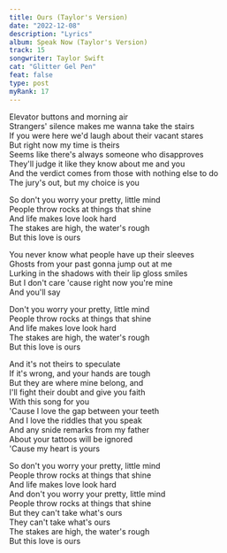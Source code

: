 ```yaml
---
title: Ours (Taylor's Version)
date: "2022-12-08"
description: "Lyrics"
album: Speak Now (Taylor's Version)
track: 15
songwriter: Taylor Swift
cat: "Glitter Gel Pen"
feat: false
type: post
myRank: 17
---
```


<p className="verse-one">
Elevator buttons and morning air <br />
Strangers' silence makes me wanna take the stairs <br />
If you were here we'd laugh about their vacant stares <br />
But right now my time is theirs <br />
Seems like there's always someone who disapproves <br />
They'll judge it like they know about me and you <br />
And the verdict comes from those with nothing else to do <br />
The jury's out, but my choice is you <br />
</p>
<p className="chorus">
So don't you worry your pretty, little mind <br />
People throw rocks at things that shine <br />
And life makes love look hard <br />
The stakes are high, the water's rough <br />
But this love is ours <br />
</p>
<p className="verse-two">
You never know what people have up their sleeves <br />
Ghosts from your past gonna jump out at me <br />
Lurking in the shadows with their lip gloss smiles <br />
But I don't care 'cause right now you're mine <br />
And you'll say <br />
</p>
<p className="chorus">
Don't you worry your pretty, little mind <br />
People throw rocks at things that shine <br />
And life makes love look hard <br />
The stakes are high, the water's rough <br />
But this love is ours <br />
</p>
<p className="bridge">
And it's not theirs to speculate <br />
If it's wrong, and your hands are tough <br />
But they are where mine belong, and <br />
I'll fight their doubt and give you faith <br />
With this song for you <br />
'Cause I love the gap between your teeth <br />
And I love the riddles that you speak <br />
And any snide remarks from my father <br />
About your tattoos will be ignored <br />
'Cause my heart is yours <br />
</p>
<p className="chorus">
So don't you worry your pretty, little mind <br />
People throw rocks at things that shine <br />
And life makes love look hard <br />
And don't you worry your pretty, little mind <br />
People throw rocks at things that shine <br />
But they can't take what's ours <br />
They can't take what's ours <br />
The stakes are high, the water's rough <br />
But this love is ours <br />
</p>
